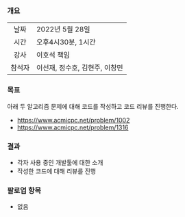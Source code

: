 ### 개요
|  |  |
| :---:  | :--- |
| 날짜 | 2022년 5월 28일 |
| 시간 | 오후4시30분, 1시간 |
| 강사 | 이호석 책임 |
| 참석자 | 이선재, 정수호, 김현주, 이창민 |

### 목표
아래 두 알고리즘 문제에 대해 코드를 작성하고 코드 리뷰를 진행한다.

+ https://www.acmicpc.net/problem/1002
+ https://www.acmicpc.net/problem/1316

### 결과

+ 각자 사용 중인 개발툴에 대한 소개
+ 작성한 코드에 대해 리뷰를 진행

### 팔로업 항목
+ 없음
